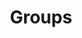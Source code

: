 ---
layout: frontend-template-documentation
sectionKey: Frontend templates
eleventyNavigation:
  parent: Finders
title: Groups
description: A directory of all the groups within the UK government
howItWorks:
  This finder lists all the groups within the UK government. End-users can use the search component to filter the returned results on the page.
examples:
  0:
    title: Groups
    link: https://www.gov.uk/government/groups
contentSchema:
  title: finder
  link: https://docs.publishing.service.gov.uk/content-schemas/finder.html
contentType:
  title: finder
  link: https://docs.publishing.service.gov.uk/document-types/finder.html
components:
  0:
    componentName: Layout super navigation header
    componentURL: https://components.publishing.service.gov.uk/component-guide/layout_super_navigation_header
    generated: auto
    input:
  1:
    componentName: Contextual breadcrumbs
    componentURL: https://components.publishing.service.gov.uk/component-guide/contextual_breadcrumbs
    generated: auto
    input:
  2:
    componentName: "[Heading](https://components.publishing.service.gov.uk/component-guide/heading) displays the total groups"
    componentURL: 
    generated: auto
    input:
  3:
    componentName: Feedback
    componentURL: https://components.publishing.service.gov.uk/component-guide/feedback
    generated: auto
    input:
  4:
    componentName: Layout footer
    componentURL: https://components.publishing.service.gov.uk/component-guide/layout_footer
    generated: auto
    input:
  5:
    componentName: Page title
    componentURL: https://components.publishing.service.gov.uk/component-guide/title
    generated: auto
    input:
  6:
    componentName: Search
    componentURL: https://components.publishing.service.gov.uk/component-guide/search
    generated: auto
    input:
  7:
    componentName: Subscription links
    componentURL: https://components.publishing.service.gov.uk/component-guide/subscription_links
    generated: auto
    input:
  8:
    componentName: Document list
    componentURL: https://components.publishing.service.gov.uk/component-guide/document_list
    generated: auto
    input:
---